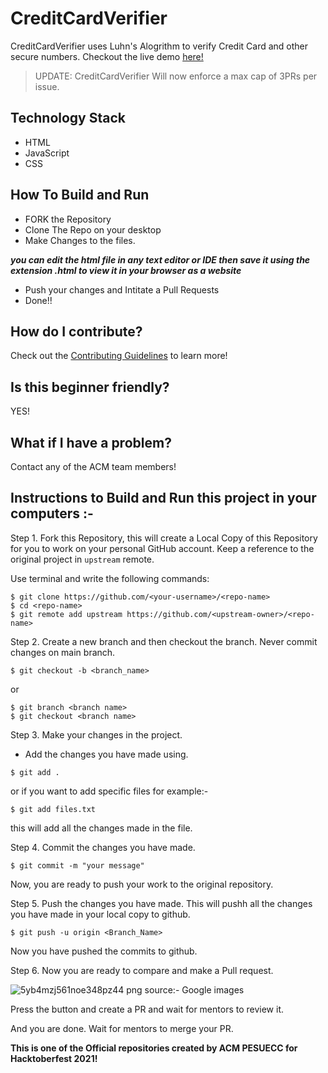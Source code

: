 # CreditCardVerifier
CreditCardVerifier uses Luhn's Alogrithm to verify Credit Card and other secure numbers. Checkout the live demo [here!](https://acmpesuecc.github.io/CreditCardVerifier/)

> UPDATE: CreditCardVerifier Will now enforce a max cap of 3PRs per issue.

## Technology Stack
- HTML
- JavaScript
- CSS

## How To Build and Run
- FORK the Repository
- Clone The Repo on your desktop
- Make Changes to the files.

***you can edit the html file in any text editor or IDE then save it using the extension .html to view it in your browser as a website***

- Push your changes and Intitate a Pull Requests
- Done!! 

## How do I contribute?
Check out the [Contributing Guidelines](https://github.com/acmpesuecc/CreditCardVerifier/blob/master/CONTRIBUTING.md) to learn more! 

## Is this beginner friendly?
YES!

## What if I have a problem?
Contact any of the ACM team members!
## Instructions to Build and Run this project in your computers :-
Step 1. Fork this Repository, this will create a Local Copy of this Repository for you to work on your personal GitHub account. Keep a reference to the original project in `upstream` remote.

Use terminal and write the following commands:

```
$ git clone https://github.com/<your-username>/<repo-name>
$ cd <repo-name>
$ git remote add upstream https://github.com/<upstream-owner>/<repo-name>
```
Step 2. Create a new branch and then checkout the branch. Never commit changes on main branch.
```
$ git checkout -b <branch_name>

```
   or 

```
$ git branch <branch name>
$ git checkout <branch name>

```
Step 3. Make your changes in the project. 
* Add the changes you have made using.
```
$ git add .

```
or if you want to add specific files for example:-

```
$ git add files.txt

```
this will add all the changes made in the file.

Step 4. Commit the changes you have made.

```
$ git commit -m "your message"

```
Now, you are ready to push your work to the original repository.

Step 5. Push the changes you have made.
This will pushh all the changes you have made in your local copy to github.

```
$ git push -u origin <Branch_Name>

```
Now you have pushed the commits to github.

Step 6. Now you are ready to compare and make a Pull request.

![5yb4mzj561noe348pz44 png](https://user-images.githubusercontent.com/68785131/137466839-2a263829-be99-4b60-953a-57fd51345a83.jpeg)
source:- Google images

Press the button and create a PR and wait for mentors to review it.


And you are done. Wait for mentors to merge your PR.

**This is one of the Official repositories created by ACM PESUECC for Hacktoberfest 2021!**

